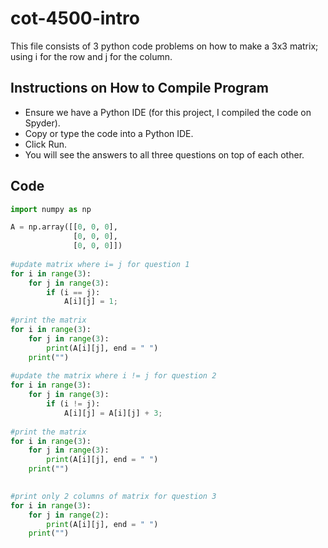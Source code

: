 # cot-4500-intro
This file consists of 3 python code problems on how to make a 3x3 matrix; using i for the row and j for the column.

## Instructions on How to Compile Program
- Ensure we have a Python IDE (for this project, I compiled the code on Spyder).
- Copy or type the code into a Python IDE.
- Click Run.
- You will see the answers to all three questions on top of each other.

## Code
```python
import numpy as np

A = np.array([[0, 0, 0],
              [0, 0, 0],
              [0, 0, 0]])		
	
#update matrix where i= j for question 1
for i in range(3):
	for j in range(3):
		if (i == j):
			A[i][j] = 1;
			
#print the matrix
for i in range(3):
	for j in range(3):
		print(A[i][j], end = " ")		
	print("")
			
#update the matrix where i != j for question 2
for i in range(3):
	for j in range(3):
		if (i != j):
			A[i][j] = A[i][j] + 3;
			
#print the matrix
for i in range(3):
	for j in range(3):
		print(A[i][j], end = " ")		
	print("")

			
#print only 2 columns of matrix for question 3
for i in range(3):
	for j in range(2):
		print(A[i][j], end = " ")		
	print("")
 ```

